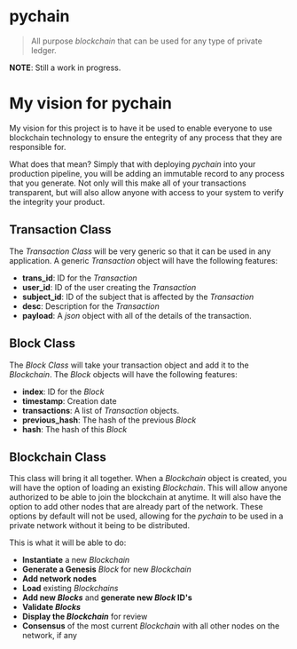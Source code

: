 # pychain
> All purpose *blockchain* that can be used for any type of private ledger.

**NOTE**: Still a work in progress.

# My vision for pychain
My vision for this project is to have it be used to enable everyone to use blockchain technology to ensure the entegrity of any process that they are responsible for.

What does that mean? Simply that with deploying *pychain* into your production pipeline, you will be adding an immutable record to any process that you generate. Not only will this make all of your transactions transparent, but will also allow anyone with access to your system to verify the integrity your product.

## Transaction Class
The *Transaction Class* will be very generic so that it can be used in any application. A generic *Transaction* object will have the following features:

* **trans_id**: ID for the *Transaction*
* **user_id**: ID of the user creating the *Transaction*
* **subject_id**: ID of the subject that is affected by the *Transaction*
* **desc**: Description for the *Transaction*
* **payload**: A *json* object with all of the details of the transaction.

## Block Class
The *Block Class* will take your transaction object and add it to the *Blockchain*. The *Block* objects will have the following features:

* **index**: ID for the *Block*
* **timestamp**: Creation date
* **transactions**: A list of *Transaction* objects.
* **previous_hash**: The hash of the previous *Block*
* **hash**: The hash of this *Block*

## Blockchain Class
This class will bring it all together. When a *Blockchain* object is created, you will have the option of loading an existing *Blockchain*. This will allow anyone authorized to be able to join the blockchain at anytime. It will also have the option to add other nodes that are already part of the network. These options by default will not be used, allowing for the *pychain* to be used in a private network without it being to be distributed.

This is what it will be able to do:

* **Instantiate** a new *Blockchain*
* **Generate a Genesis** *Block* for new *Blockchain*
* **Add network nodes**
* **Load** existing *Blockchains*
* **Add new *Blocks*** and **generate new *Block* ID's**
* **Validate *Blocks***
* **Display the *Blockchain*** for review
* **Consensus** of the most current *Blockchain* with all other nodes on the network, if any
